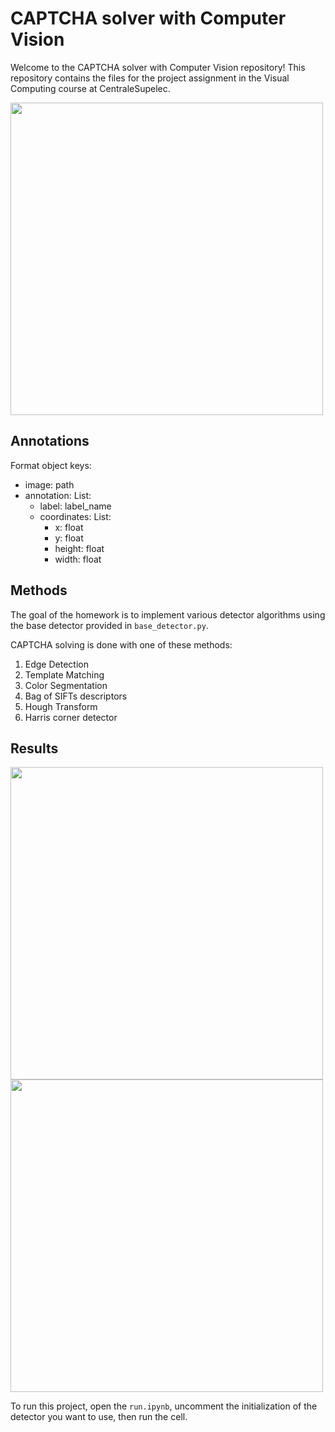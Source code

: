 # CAPTCHA solver with Computer Vision

Welcome to the CAPTCHA solver with Computer Vision repository! This repository contains the files for the project assignment in the Visual Computing course at CentraleSupelec.


<img src="https://user-images.githubusercontent.com/81930893/231488706-0d6b5d4e-8fb2-4306-bce6-fdcda454fd69.JPG" width="500">


## Annotations

Format object keys:

- image: path
- annotation: List:
  - label: label_name
  - coordinates: List:
    - x: float
    - y: float
    - height: float
    - width: float

## Methods

The goal of the homework is to implement various detector algorithms using the base detector provided in `base_detector.py`.

CAPTCHA solving is done with one of these methods:

1. Edge Detection
2. Template Matching
3. Color Segmentation
4. Bag of SIFTs descriptors
5. Hough Transform
6. Harris corner detector

## Results

<img src="https://user-images.githubusercontent.com/81930893/231488637-590e0cc0-488d-4ff3-b74e-3a00afeb2cdc.JPG" width="500">
<img src="https://user-images.githubusercontent.com/81930893/231489299-b9297d0d-1be7-4b3c-88cb-2a8de4df4bd9.JPG" width="500">



To run this project, open the `run.ipynb`, uncomment the initialization of the detector you want to use, then run the cell. 
